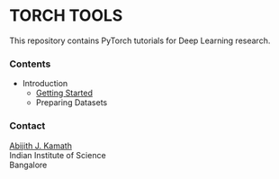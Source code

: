 # TORCH TOOLS

This repository contains PyTorch tutorials for Deep Learning research.

### Contents

- Introduction
	- [Getting Started](./01_intro/GettingStarted.ipynb)
	- Preparing Datasets

### Contact
[Abijith J. Kamath](https://kamath-abhijith.github.io) <br>
Indian Institute of Science <br>
Bangalore